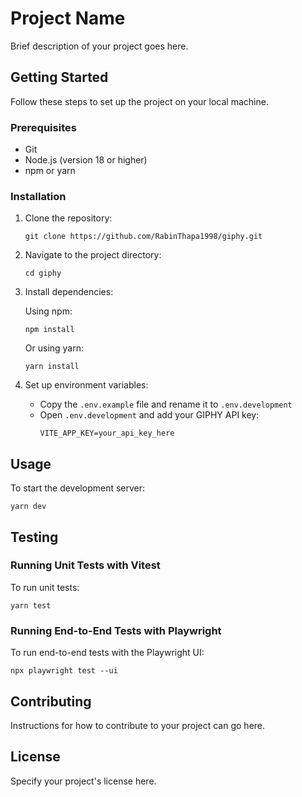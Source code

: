 # Project Name

Brief description of your project goes here.

## Getting Started

Follow these steps to set up the project on your local machine.

### Prerequisites

- Git
- Node.js (version 18 or higher)
- npm or yarn

### Installation

1. Clone the repository:
   ```
   git clone https://github.com/RabinThapa1998/giphy.git
   ```

2. Navigate to the project directory:
   ```
   cd giphy
   ```

3. Install dependencies:
   
   Using npm:
   ```
   npm install
   ```
   
   Or using yarn:
   ```
   yarn install
   ```

4. Set up environment variables:
   - Copy the `.env.example` file and rename it to `.env.development`
   - Open `.env.development` and add your GIPHY API key:
     ```
     VITE_APP_KEY=your_api_key_here
     ```

## Usage

To start the development server:

```
yarn dev
```

## Testing

### Running Unit Tests with Vitest

To run unit tests:

```
yarn test
```

### Running End-to-End Tests with Playwright

To run end-to-end tests with the Playwright UI:

```
npx playwright test --ui
```

## Contributing

Instructions for how to contribute to your project can go here.

## License

Specify your project's license here.